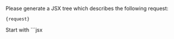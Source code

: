 Please generate a JSX tree which describes the following request:

```
{request}
```

Start with ```jsx
